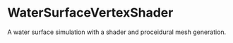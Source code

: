 # WaterSurfaceVertexShader
A water surface simulation with a shader and proceidural mesh generation.

